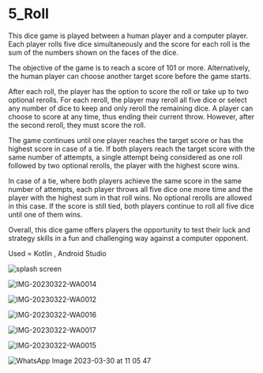 # 5_Roll
This dice game is played between a human player and a computer player. Each player rolls five dice simultaneously and the score for each roll is the sum of the numbers shown on the faces of the dice.

The objective of the game is to reach a score of 101 or more. Alternatively, the human player can choose another target score before the game starts.

After each roll, the player has the option to score the roll or take up to two optional rerolls. For each reroll, the player may reroll all five dice or select any number of dice to keep and only reroll the remaining dice. A player can choose to score at any time, thus ending their current throw. However, after the second reroll, they must score the roll.

The game continues until one player reaches the target score or has the highest score in case of a tie. If both players reach the target score with the same number of attempts, a single attempt being considered as one roll followed by two optional rerolls, the player with the highest score wins.

In case of a tie, where both players achieve the same score in the same number of attempts, each player throws all five dice one more time and the player with the highest sum in that roll wins. No optional rerolls are allowed in this case. If the score is still tied, both players continue to roll all five dice until one of them wins.

Overall, this dice game offers players the opportunity to test their luck and strategy skills in a fun and challenging way against a computer opponent.

Used = Kotlin , Android Studio


![splash screen](https://user-images.githubusercontent.com/90560618/226895272-54ad7df1-4089-4aae-8f3c-d9acdc7844c2.jpg)

![IMG-20230322-WA0014](https://user-images.githubusercontent.com/90560618/226895705-97443e6e-f5ea-4ad0-ad82-d387a62d210c.jpg)

![IMG-20230322-WA0012](https://user-images.githubusercontent.com/90560618/226895750-cfc1cf3e-27ee-4c73-967a-d7d3085019e2.jpg)

![IMG-20230322-WA0016](https://user-images.githubusercontent.com/90560618/226895810-5109e6f3-b4f7-4b61-935e-34101a8c5956.jpg)

![IMG-20230322-WA0017](https://user-images.githubusercontent.com/90560618/226895877-5579b5d7-8052-4188-952d-5b8fedff1cf3.jpg)

![IMG-20230322-WA0015](https://user-images.githubusercontent.com/90560618/226896035-e243455a-f4b2-45c4-8587-6a2a5e527fb2.jpg)

![WhatsApp Image 2023-03-30 at 11 05 47](https://user-images.githubusercontent.com/90560618/228739431-29f7a9bb-2356-499d-8e2c-51b60d0faa0c.jpg)

